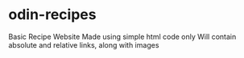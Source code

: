 # odin-recipes
Basic Recipe Website
Made using simple html code only
Will contain absolute and relative links, along with images
